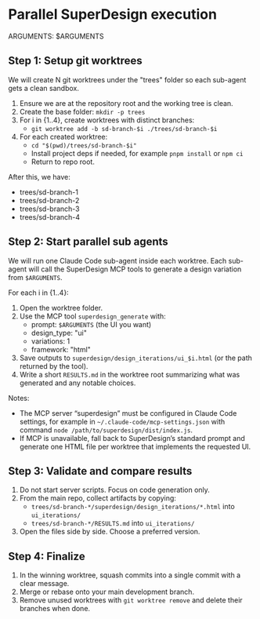 # Parallel SuperDesign execution

ARGUMENTS: $ARGUMENTS

## Step 1: Setup git worktrees
We will create N git worktrees under the "trees" folder so each sub-agent gets a clean sandbox.

1. Ensure we are at the repository root and the working tree is clean.
2. Create the base folder: `mkdir -p trees`
3. For i in {1..4}, create worktrees with distinct branches:
   - `git worktree add -b sd-branch-$i ./trees/sd-branch-$i`
4. For each created worktree:
   - `cd "$(pwd)/trees/sd-branch-$i"`
   - Install project deps if needed, for example `pnpm install` or `npm ci`
   - Return to repo root.

After this, we have:
- trees/sd-branch-1
- trees/sd-branch-2
- trees/sd-branch-3
- trees/sd-branch-4

## Step 2: Start parallel sub agents
We will run one Claude Code sub-agent inside each worktree. Each sub-agent will call the SuperDesign MCP tools to generate a design variation from `$ARGUMENTS`.

For each i in {1..4}:
1. Open the worktree folder.
2. Use the MCP tool `superdesign_generate` with:
   - prompt: `$ARGUMENTS` (the UI you want)
   - design_type: "ui"
   - variations: 1
   - framework: "html"
3. Save outputs to `superdesign/design_iterations/ui_$i.html` (or the path returned by the tool).
4. Write a short `RESULTS.md` in the worktree root summarizing what was generated and any notable choices.

Notes:
- The MCP server “superdesign” must be configured in Claude Code settings, for example in `~/.claude-code/mcp-settings.json` with command `node /path/to/superdesign/dist/index.js`.
- If MCP is unavailable, fall back to SuperDesign’s standard prompt and generate one HTML file per worktree that implements the requested UI.

## Step 3: Validate and compare results
1. Do not start server scripts. Focus on code generation only.
2. From the main repo, collect artifacts by copying:
   - `trees/sd-branch-*/superdesign/design_iterations/*.html` into `ui_iterations/`
   - `trees/sd-branch-*/RESULTS.md` into `ui_iterations/`
3. Open the files side by side. Choose a preferred version.

## Step 4: Finalize
1. In the winning worktree, squash commits into a single commit with a clear message.
2. Merge or rebase onto your main development branch.
3. Remove unused worktrees with `git worktree remove` and delete their branches when done.
